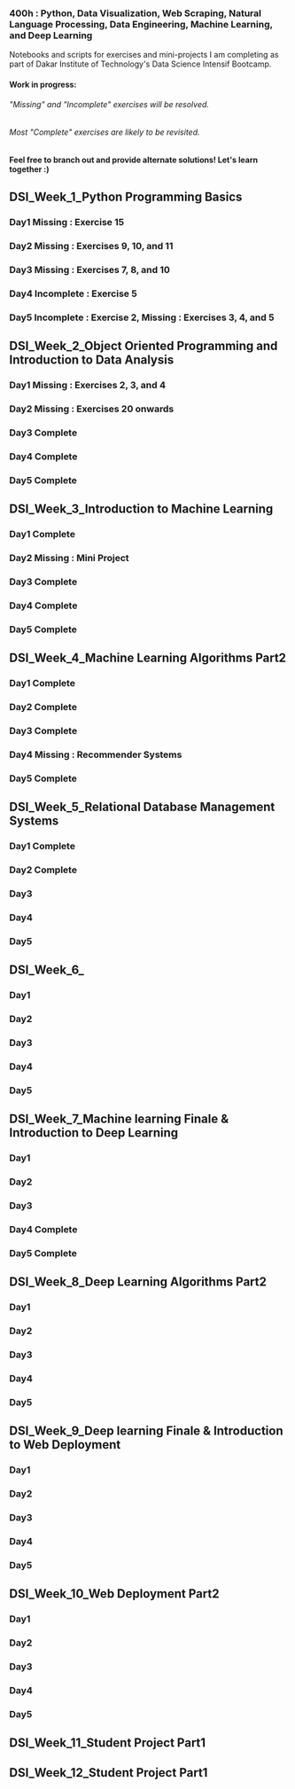 ### 400h : Python, Data Visualization, Web Scraping, Natural Language Processing, Data Engineering, Machine Learning, and Deep Learning
Notebooks and scripts for exercises and mini-projects I am completing as part of Dakar Institute of Technology's Data Science Intensif Bootcamp.

#### Work in progress:
######  "Missing" and "Incomplete" exercises will be resolved. 
######  Most "Complete" exercises are likely to be revisited. 
#### Feel free to branch out and provide alternate solutions! Let's learn together :)

## DSI_Week_1_Python Programming Basics
### Day1 Missing : Exercise 15
### Day2 Missing : Exercises 9, 10, and 11
### Day3 Missing : Exercises 7, 8, and 10
### Day4 Incomplete : Exercise 5
### Day5 Incomplete : Exercise 2, Missing : Exercises 3, 4, and 5

## DSI_Week_2_Object Oriented Programming and Introduction to Data Analysis
### Day1 Missing : Exercises 2, 3, and 4
### Day2 Missing : Exercises 20 onwards
### Day3 Complete
### Day4 Complete
### Day5 Complete

## DSI_Week_3_Introduction to Machine Learning
### Day1 Complete
### Day2 Missing : Mini Project
### Day3 Complete
### Day4 Complete
### Day5 Complete

## DSI_Week_4_Machine Learning Algorithms Part2
### Day1 Complete
### Day2 Complete
### Day3 Complete
### Day4 Missing : Recommender Systems
### Day5 Complete

## DSI_Week_5_Relational Database Management Systems
### Day1 Complete
### Day2 Complete
### Day3 
### Day4 
### Day5 

## DSI_Week_6_
### Day1 
### Day2 
### Day3 
### Day4 
### Day5 

## DSI_Week_7_Machine learning Finale & Introduction to Deep Learning
### Day1 
### Day2 
### Day3 
### Day4 Complete
### Day5 Complete

## DSI_Week_8_Deep Learning Algorithms Part2
### Day1 
### Day2 
### Day3 
### Day4 
### Day5 

## DSI_Week_9_Deep learning Finale & Introduction to Web Deployment
### Day1 
### Day2 
### Day3 
### Day4 
### Day5 

## DSI_Week_10_Web Deployment Part2
### Day1 
### Day2 
### Day3 
### Day4 
### Day5 

## DSI_Week_11_Student Project Part1
## DSI_Week_12_Student Project Part1
